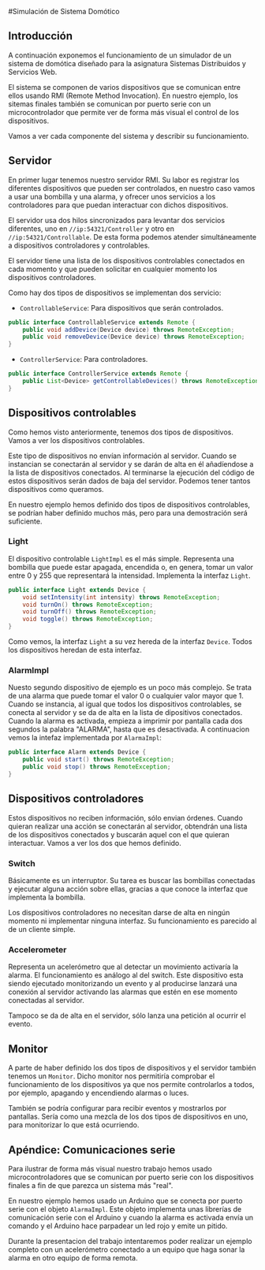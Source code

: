 #Simulación de Sistema Domótico

## Introducción
A continuación exponemos el funcionamiento de un simulador de un sistema de domótica diseñado para la asignatura Sistemas Distribuidos y Servicios Web.

El sistema se componen de varios dispositivos que se comunican entre ellos usando RMI (Remote Method Invocation). En nuestro ejemplo, los sitemas finales también se comunican por puerto serie con un microcontrolador que permite ver de forma más visual el control de los dispositivos.

Vamos a ver cada componente del sistema y describir su funcionamiento.

## Servidor

En primer lugar tenemos nuestro servidor RMI. Su labor es registrar los diferentes dispositivos que pueden ser controlados, en nuestro caso vamos a usar una bombilla y una alarma, y ofrecer unos servicios a los controladores para que puedan interactuar con dichos dispositivos.

El servidor usa dos hilos sincronizados para levantar dos servicios diferentes, uno en `//ip:54321/Controller` y otro en `//ip:54321/Controllable`. De esta forma podemos atender simultáneamente a dispositivos controladores y controlables.

El servidor tiene una lista de los dispositivos controlables conectados en cada momento y que pueden solicitar en cualquier momento los dispositivos controladores.

Como hay dos tipos de dispositivos se implementan dos servicio:

- `ControllableService`: Para dispositivos que serán controlados.
```java
public interface ControllableService extends Remote {
	public void addDevice(Device device) throws RemoteException;
	public void removeDevice(Device device) throws RemoteException;
}
```
- `ControllerService`: Para controladores.
```java
public interface ControllerService extends Remote {
	public List<Device> getControllableDevices() throws RemoteException;
}
```

## Dispositivos controlables

Como hemos visto anteriormente, tenemos dos tipos de dispositivos. Vamos a ver los dispositivos controlables.

Este tipo de dispositivos no envían información al servidor. Cuando se instancian se conectarán al servidor y se darán de alta en él añadíendose a la lista de dispositivos conectados. Al terminarse la ejecución del código de estos dispositivos serán dados de baja del servidor. Podemos tener tantos dispositivos como queramos.

En nuestro ejemplo hemos definido dos tipos de dispositivos controlables, se podrían haber definido muchos más, pero para una demostración será suficiente.

### Light

El dispositivo controlable `LightImpl` es el más simple. Representa una bombilla que puede estar apagada, encendida o, en genera, tomar un valor entre 0 y 255 que representará la intensidad. Implementa la interfaz `Light`.
```java
public interface Light extends Device {
	void setIntensity(int intensity) throws RemoteException;
	void turnOn() throws RemoteException;
	void turnOff() throws RemoteException;
	void toggle() throws RemoteException;
}
```
Como vemos, la interfaz `Light` a su vez hereda de la interfaz `Device`. Todos los dispositivos heredan de esta interfaz.

### AlarmImpl

Nuesto segundo dispositivo de ejemplo es un poco más complejo. Se trata de una alarma que puede tomar el valor 0 o cualquier valor mayor que 1. Cuando se instancia, al igual que todos los dispositivos controlables, se conecta al servidor y se da de alta en la lista de dipositivos conectados. 
Cuando la alarma es activada, empieza a imprimir por pantalla cada dos segundos la palabra "ALARMA", hasta que es desactivada. A continuacion vemos la intefaz implementada por `AlarmaImpl`:
```java
public interface Alarm extends Device {
	public void start() throws RemoteException;
	public void stop() throws RemoteException;
}
```

## Dispositivos controladores

Estos dispositivos no reciben información, sólo envian órdenes. Cuando quieran realizar una acción se conectarán al servidor, obtendrán una lista de los dispositivos conectados y buscarán aquel con el que quieran interactuar. Vamos a ver los dos que hemos definido.

### Switch

Básicamente es un interruptor. Su tarea es buscar las bombillas conectadas y ejecutar alguna acción sobre ellas, gracias a que conoce la interfaz que implementa la bombilla.

Los dispositivos controladores no necesitan darse de alta en ningún momento ni implementar ninguna interfaz. Su funcionamiento es parecido al de un cliente simple.

### Accelerometer

Representa un acelerómetro que al detectar un movimiento activaría la alarma. El funcionamiento es análogo al del switch. Este dispositivo esta siendo ejecutado monitorizando un evento y al producirse lanzará una conexión al servidor activando las alarmas que estén en ese momento conectadas al servidor.

Tampoco se da de alta en el servidor, sólo lanza una petición al ocurrir el evento.

## Monitor
A parte de haber definido los dos tipos de dispositivos y el servidor también tenemos un `Monitor`. Dicho monitor nos permitiría comprobar el funcionamiento de los dispositivos ya que nos permite controlarlos a todos, por ejemplo, apagando y encendiendo alarmas  o luces.

También se podría configurar para recibir eventos y mostrarlos por pantallas. Sería como una mezcla de los dos tipos de dispositivos en uno, para monitorizar lo que está ocurriendo.

## Apéndice: Comunicaciones serie
Para ilustrar de forma más visual nuestro trabajo hemos usado microcontroladores que se comunican por puerto serie con los dispositivos finales a fin de que parezca un sistema más "real".

En nuestro ejemplo hemos usado un Arduino que se conecta por puerto serie con el objeto `AlarmaImpl`. Este objeto implementa unas librerías de comunicación serie con el Arduino y cuando la alarma es activada envía un comando y el Arduino hace parpadear un led rojo y emite un pitido.

Durante la presentacion del trabajo intentaremos poder realizar un ejemplo completo con un acelerómetro conectado a un equipo que haga sonar la alarma en otro equipo de forma remota.
